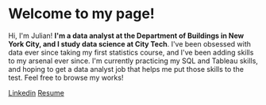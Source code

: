 # Welcome to my page! 
Hi, I'm Julian! **I'm a data analyst at the Department of Buildings in New York City, and I study data science at City Tech**. I've been obsessed with data ever since taking my first statistics course, and I've been adding skills to my arsenal ever since. I'm currently practicing my SQL and Tableau skills, and hoping to get a data analyst job that helps me put those skills to the test. Feel free to browse my works! 

[Linkedin](https://www.linkedin.com/in/julian-yepes-b7b7b119b/)
[Resume](https://github.com/Julianyepesos/resume/blob/main/MARCHRESUME.pdf)

